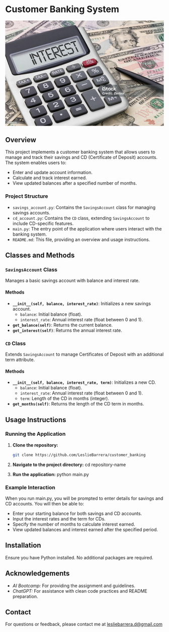 # Customer Banking System

![Banking System](images/interest.jpg) 

## Overview

This project implements a customer banking system that allows users to manage and track their savings and CD (Certificate of Deposit) accounts. The system enables users to:

- Enter and update account information.
- Calculate and track interest earned.
- View updated balances after a specified number of months.

### Project Structure

- `savings_account.py`: Contains the `SavingsAccount` class for managing savings accounts.
- `cd_account.py`: Contains the `CD` class, extending `SavingsAccount` to include CD-specific features.
- `main.py`: The entry point of the application where users interact with the banking system.
- `README.md`: This file, providing an overview and usage instructions.

## Classes and Methods

### `SavingsAccount` Class

Manages a basic savings account with balance and interest rate.

#### Methods

- **`__init__(self, balance, interest_rate)`**: Initializes a new savings account.
  - `balance`: Initial balance (float).
  - `interest_rate`: Annual interest rate (float between 0 and 1).
- **`get_balance(self)`**: Returns the current balance.
- **`get_interest(self)`**: Returns the annual interest rate.

### `CD` Class

Extends `SavingsAccount` to manage Certificates of Deposit with an additional term attribute.

#### Methods

- **`__init__(self, balance, interest_rate, term)`**: Initializes a new CD.
  - `balance`: Initial balance (float).
  - `interest_rate`: Annual interest rate (float between 0 and 1).
  - `term`: Length of the CD in months (integer).
- **`get_months(self)`**: Returns the length of the CD term in months.

## Usage Instructions

### Running the Application

1. **Clone the repository:**
   ```sh
   git clone https://github.com/LeslieBarrera/customer_banking

2. **Navigate to the project directory:**
   cd repository-name

3. **Run the application:**
   python main.py

### Example Interaction

When you run main.py, you will be prompted to enter details for savings and CD accounts. You will then be able to:

- Enter your starting balance for both savings and CD accounts.
- Input the interest rates and the term for CDs.
- Specify the number of months to calculate interest earned.
- View updated balances and interest earned after the specified period.

## Installation
Ensure you have Python installed. No additional packages are required.

## Acknowledgements
- *AI Bootcamp:* For providing the assignment and guidelines.
- *ChatGPT:* For assistance with clean code practices and README preparation.

## Contact
For questions or feedback, please contact me at lesliebarrera.d@gmail.com

